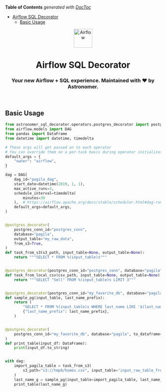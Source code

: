 <!-- START doctoc generated TOC please keep comment here to allow auto update -->
<!-- DON'T EDIT THIS SECTION, INSTEAD RE-RUN doctoc TO UPDATE -->
**Table of Contents**  *generated with [DocToc](https://github.com/thlorenz/doctoc)*

- [
  Airflow SQL Decorator
](#airflow-sql-decorator)
  - [Basic Usage](#basic-usage)

<!-- END doctoc generated TOC please keep comment here to allow auto update -->

<p align="center">
  <a href="https://www.airflow.apache.org">
    <img alt="Airflow" src="https://cwiki.apache.org/confluence/download/attachments/145723561/airflow_transparent.png?api=v2" width="60" />
  </a>
</p>
<h1 align="center">
  Airflow SQL Decorator
</h1>
  <h3 align="center">
  Your new Airflow + SQL experience. Maintained with ❤️ by Astronomer.
</h3>
<br/>

## Basic Usage

```python
from astronomer_sql_decorator.operators.postgres_decorator import postgres_decorator
from airflow.models import DAG
from pandas import DataFrame
from datetime import datetime, timedelta

# These args will get passed on to each operator
# You can override them on a per-task basis during operator initialization
default_args = {
    "owner": "airflow",
}

dag = DAG(
    dag_id="pagila_dag",
    start_date=datetime(2019, 1, 1),
    max_active_runs=3,
    schedule_interval=timedelta(
        minutes=30
    ),  # https://airflow.apache.org/docs/stable/scheduler.html#dag-runs
    default_args=default_args,
)


@postgres_decorator(
    postgres_conn_id="postgres_conn",
    database="pagila",
    output_table="my_raw_data",
    from_s3=True,
)
def task_from_s3(s3_path, input_table=None, output_table=None):
    return """SELECT * FROM %(input_table)s"""


@postgres_decorator(postgres_conn_id="postgres_conn", database="pagila", from_csv=True)
def task_from_local_csv(csv_path, input_table=None, output_table=None):
    return """SELECT "Sell" FROM %(input_table)s LIMIT 3"""


@postgres_decorator(postgres_conn_id="my_favorite_db", database="pagila")
def sample_pg(input_table, last_name_prefix):
    return (
        "SELECT * FROM %(input_table)s WHERE last_name LIKE '$(last_name_prefix)s%%'",
        {"last_name_prefix": last_name_prefix},
    )


@postgres_decorator(
    postgres_conn_id="my_favorite_db", database="pagila", to_dataframe=True
)
def print_table(input_df: DataFrame):
    print(input_df.to_string)


with dag:
    import_pagila_table = task_from_s3(
        s3_path="s3://tmp9/homes.csv", input_table="input_raw_table_from_s3"
    )
    last_name_g = sample_pg(input_table=import_pagila_table, last_name_prefix="F")
    print_table(last_name_g)
```
